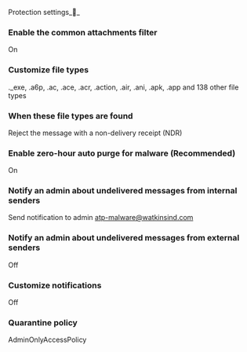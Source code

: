 Protection settings__

### Enable the common attachments filter

On

### Customize file types

._exe, .a6p, .ac, .ace, .acr, .action, .air, .ani, .apk, .app and 138 other file types

### When these file types are found

Reject the message with a non-delivery receipt (NDR)

### Enable zero-hour auto purge for malware (Recommended)

On

### Notify an admin about undelivered messages from internal senders

Send notification to admin atp-malware@watkinsind.com

### Notify an admin about undelivered messages from external senders

Off

### Customize notifications

Off

### Quarantine policy

AdminOnlyAccessPolicy